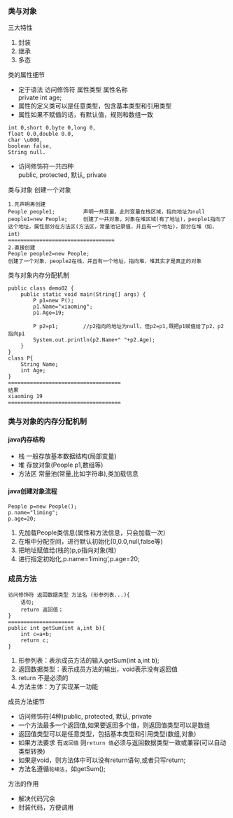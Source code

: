 ### 类与对象
三大特性
1. 封装
2. 继承
3. 多态

类的属性细节
- 定于语法 访问修饰符 属性类型 属性名称<br>
private int age;
- 属性的定义类可以是任意类型，包含基本类型和引用类型
- 属性如果不赋值的话，有默认值，规则和数组一致
``` 
int 0,short 0,byte 0,long 0,
float 0.0,double 0.0,
char \u000,
boolean false,
String null.
```
- 访问修饰符一共四种<br>
public, protected, 默认, private


类与对象
创建一个对象
``` 
1.先声明再创建
People people1;         声明一共变量，此时变量在栈区域，指向地址为null
people1=new People;     创建了一共对象，对象在堆区域(有了地址)，people1指向了这个地址，属性部分在方法区(方法区，常量池记录值，并且有一个地址)，部分在堆（如，int）
==================================
2.直接创建
People people2=new People;  
创建了一个对象，people2在栈，并且有一个地址，指向堆，堆其实才是真正的对象
```

类与对象内存分配机制
```
public class demo02 {
    public static void main(String[] args) {
        P p1=new P();
        p1.Name="xiaoming";
        p1.Age=19;

        P p2=p1;        //p2指向的地址为null，但p2=p1,既把p1赋值给了p2，p2指向p1
        System.out.println(p2.Name+" "+p2.Age);
    }
}
class P{
    String Name;
    int Age;
}
====================================
结果
xiaoming 19
====================================
```

### 类与对象的内存分配机制
#### java内存结构
- 栈 一般存放基本数据结构(局部变量)
- 堆 存放对象(People p1,数组等)
- 方法区 常量池(常量,比如字符串),类加载信息
#### java创建对象流程
``` 
People p=new People();
p.name="liming";
p.age=20;
```
1. 先加载People类信息(属性和方法信息，只会加载一次)
2. 在堆中分配空间，进行默认初始化(0,0.0,null,false等)
3. 把地址赋值给(栈的)p,p指向对象(堆)
4. 进行指定初始化,p.name=‘liming’,p.age=20;

### 成员方法
``` 
访问修饰符 返回数据类型 方法名 (形参列表...){
    语句;
    return 返回值；
}
=====================
public int getSum(int a,int b){
    int c=a+b;
    return c;
}
```
1. 形参列表：表示成员方法的输入getSum(int a,int b);
2. 返回数据类型：表示成员方法的输出，void表示没有返回值
3. return 不是必须的
4. 方法主体：为了实现某一功能

成员方法细节
- 访问修饰符(4种)public, protected, 默认, private
- 一个方法最多一个返回值,如果要返回多个值，则返回值类型可以是数组
- 返回值类型可以是任意类型，包括基本类型和引用类型(数组,对象)
- 如果方法要求 有```返回值``` 则```return 值```必须与返回数据类型一致或兼容(可以自动类型转换)
- 如果是void，则方法体中可以没有return语句,或者只写return;
- 方法名遵循```驼峰法```，如getSum();


方法的作用

- 解决代码冗余
- 封装代码，方便调用
